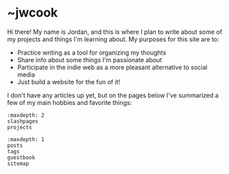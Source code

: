 # ~jwcook

Hi there! My name is Jordan, and this is where I plan to write about some of my projects and things I'm learning about. My purposes for this site are to:
* Practice writing as a tool for organizing my thoughts
* Share info about some things I'm passionate about
* Participate in the indie web as a more pleasant alternative to social media
* Just build a website for the fun of it!

I don't have any articles up yet, but on the pages below I've summarized a few of my main hobbies
and favorite things:


```{toctree}
:maxdepth: 2
slashpages
projects
```
```{toctree}
:maxdepth: 1
posts
tags
guestbook
sitemap
```
